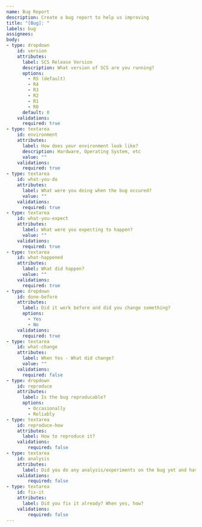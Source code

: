 ```yaml
---
name: Bug Report
description: Create a bug report to help us improving
title: "[Bug]: "
labels: bug
assignees:
body:
- type: dropdown
    id: version
    attributes:
      label: SCS Release Version
      description: What version of SCS are you running?
      options:
        - R5 (default)
        - R4
        - R3
        - R2
        - R1
        - R0
      default: 0
    validations:
      required: true
- type: textarea
    id: environment
    attributes:
      label: How does your environment look like?
      description: Hardware, Operating System, etc
      value: ""
    validations:
      required: true
- type: textarea
    id: what-you-do
    attributes:
      label: What were you doing when the bug occured?
      value: ""
    validations:
      required: true
- type: textarea
    id: what-you-expect
    attributes:
      label: What were you expecting to happen?
      value: ""
    validations:
      required: true
- type: textarea
    id: what-happened
    attributes:
      label: What did happen?
      value: ""
    validations:
      required: true
- type: dropdown
    id: done-before
    attributes:
      label: Did it work before and did you change something?
      options:
        - Yes
        - No
    validations:
      required: true
- type: textarea
    id: what-change
    attributes:
      label: When Yes - What did change?
      value: ""
    validations:
      required: false
- type: dropdown
    id: reproduce
    attributes:
      label: Is the bug reproducable?
      options:
        - Occasionally
        - Reliably
- type: textarea
    id: reproduce-how
    attributes:
      label: How to reproduce it?
    validations:
        required: false
- type: textarea
    id: analysis
    attributes:
      label: Did you do any analysis/experiments on the bug yet and have results?
    validations:
        required: false
- type: textarea
    id: fix-it
    attributes:
      label: Did you fix it already? When yes, how?
    validations:
        required: false
---
```

